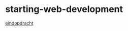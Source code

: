# starting-web-development

[eindopdracht](https://katrienvermiert.github.io/starting-web-development/.)
